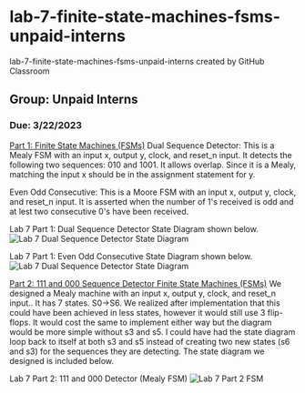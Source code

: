 # lab-7-finite-state-machines-fsms-unpaid-interns
lab-7-finite-state-machines-fsms-unpaid-interns created by GitHub Classroom
## Group: Unpaid Interns
### Due: 3/22/2023

<ins>Part 1: Finite State Machines (FSMs)</ins>
Dual Sequence Detector: This is a Mealy FSM with an input x, output y, clock, and reset_n input. It detects the following two sequences: 010 and 1001. It allows overlap. Since it is a Mealy, matching the input x should be in the assignment statement for y. 

Even Odd Consecutive: This is a Moore FSM with an input x, output y, clock, and reset_n input. It is asserted when the number of 1's received is odd and at lest two consecutive 0's have been received.

Lab 7 Part 1: Dual Sequence Detector State Diagram shown below.
![Lab 7 Dual Sequence Detector State Diagram](https://github.com/Spring-2023-Classes/lab-7-finite-state-machines-fsms-unpaid-interns/blob/main/Lab7_p1/dual_sequence_lab7_part1.png)

Lab 7 Part 1: Even Odd Consecutive State Diagram shown below.
![Lab 7 Dual Sequence Detector State Diagram](https://github.com/Spring-2023-Classes/lab-7-finite-state-machines-fsms-unpaid-interns/blob/main/Lab7_p1/Even_odd_lab7_part1.png)

<ins>Part 2: 111 and 000 Sequence Detector Finite State Machines (FSMs)</ins>
We designed a Mealy machine with an input x, output y, clock, and reset_n input.. It has 7 states. S0->S6. We realized after implementation that this could have been achieved in less states, however it would still use 3 flip-flops. It would cost the same to implement either way but the diagram would be more simple without s3 and s5. I could have had the state diagram loop back to itself at both s3 and s5 instead of creating two new states (s6 and s3) for the sequences they are detecting. The state diagram we designed is included below.

Lab 7 Part 2: 111 and 000 Detector (Mealy FSM)
![Lab 7 Part 2 FSM](https://github.com/Spring-2023-Classes/lab-7-finite-state-machines-fsms-unpaid-interns/blob/main/Lab7_p2/lab7_part2_state_diagram.jpg)



